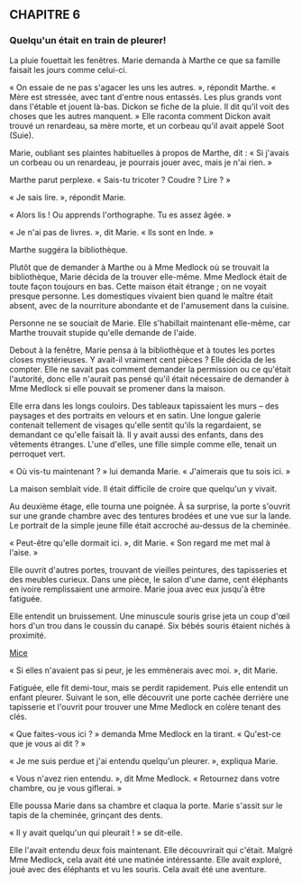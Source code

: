 ## CHAPITRE 6
### Quelqu'un était en train de pleurer!
La pluie fouettait les fenêtres. Marie demanda à Marthe ce que sa famille faisait les jours comme celui-ci.

« On essaie de ne pas s'agacer les uns les autres. », répondit Marthe. « Mère est stressée, avec tant d'entre nous entassés. Les plus grands vont dans l'étable et jouent là-bas. Dickon se fiche de la pluie. Il dit qu'il voit des choses que les autres manquent. » Elle raconta comment Dickon avait trouvé un renardeau, sa mère morte, et un corbeau qu'il avait appelé Soot (Suie).

Marie, oubliant ses plaintes habituelles à propos de Marthe, dit : « Si j'avais un corbeau ou un renardeau, je pourrais jouer avec, mais je n'ai rien. »

Marthe parut perplexe. « Sais-tu tricoter ? Coudre ? Lire ? »

« Je sais lire. », répondit Marie.

« Alors lis ! Ou apprends l'orthographe. Tu es assez âgée. »

« Je n'ai pas de livres. », dit Marie. « Ils sont en Inde. »

Marthe suggéra la bibliothèque.

Plutôt que de demander à Marthe ou à Mme Medlock où se trouvait la bibliothèque, Marie décida de la trouver elle-même. Mme Medlock était de toute façon toujours en bas. Cette maison était étrange ; on ne voyait presque personne. Les domestiques vivaient bien quand le maître était absent, avec de la nourriture abondante et de l'amusement dans la cuisine.

Personne ne se souciait de Marie. Elle s'habillait maintenant elle-même, car Marthe trouvait stupide qu'elle demande de l'aide.

Debout à la fenêtre, Marie pensa à la bibliothèque et à toutes les portes closes mystérieuses. Y avait-il vraiment cent pièces ? Elle décida de les compter. Elle ne savait pas comment demander la permission ou ce qu'était l'autorité, donc elle n'aurait pas pensé qu'il était nécessaire de demander à Mme Medlock si elle pouvait se promener dans la maison.

Elle erra dans les longs couloirs. Des tableaux tapissaient les murs – des paysages et des portraits en velours et en satin. Une longue galerie contenait tellement de visages qu'elle sentit qu'ils la regardaient, se demandant ce qu'elle faisait là. Il y avait aussi des enfants, dans des vêtements étranges. L'une d'elles, une fille simple comme elle, tenait un perroquet vert.

« Où vis-tu maintenant ? » lui demanda Marie. « J'aimerais que tu sois ici. »

La maison semblait vide. Il était difficile de croire que quelqu'un y vivait.

Au deuxième étage, elle tourna une poignée. À sa surprise, la porte s'ouvrit sur une grande chambre avec des tentures brodées et une vue sur la lande. Le portrait de la simple jeune fille était accroché au-dessus de la cheminée.

« Peut-être qu'elle dormait ici. », dit Marie. « Son regard me met mal à l'aise. »

Elle ouvrit d'autres portes, trouvant de vieilles peintures, des tapisseries et des meubles curieux. Dans une pièce, le salon d'une dame, cent éléphants en ivoire remplissaient une armoire. Marie joua avec eux jusqu'à être fatiguée.

Elle entendit un bruissement. Une minuscule souris grise jeta un coup d'œil hors d'un trou dans le coussin du canapé. Six bébés souris étaient nichés à proximité.

[Mice](chapter_6.jpeg)

« Si elles n'avaient pas si peur, je les emmènerais avec moi. », dit Marie.

Fatiguée, elle fit demi-tour, mais se perdit rapidement. Puis elle entendit un enfant pleurer. Suivant le son, elle découvrit une porte cachée derrière une tapisserie et l'ouvrit pour trouver une Mme Medlock en colère tenant des clés.

« Que faites-vous ici ? » demanda Mme Medlock en la tirant. « Qu'est-ce que je vous ai dit ? »

« Je me suis perdue et j'ai entendu quelqu'un pleurer. », expliqua Marie.

« Vous n'avez rien entendu. », dit Mme Medlock. « Retournez dans votre chambre, ou je vous giflerai. »

Elle poussa Marie dans sa chambre et claqua la porte. Marie s'assit sur le tapis de la cheminée, grinçant des dents.

« Il y avait quelqu'un qui pleurait ! » se dit-elle.

Elle l'avait entendu deux fois maintenant. Elle découvrirait qui c'était. Malgré Mme Medlock, cela avait été une matinée intéressante. Elle avait exploré, joué avec des éléphants et vu les souris. Cela avait été une aventure.